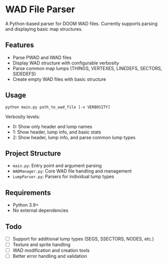 # WAD File Parser

A Python-based parser for DOOM WAD files. Currently supports parsing and displaying basic map structures.

## Features
- Parse PWAD and IWAD files
- Display WAD structure with configurable verbosity
- Parse common map lumps (THINGS, VERTEXES, LINEDEFS, SECTORS, SIDEDEFS)
- Create empty WAD files with basic structure

## Usage
```
python main.py path_to_wad_file [-v VERBOSITY]
```

Verbosity levels:
- 0: Show only header and lump names
- 1: Show header, lump info, and basic stats
- 2: Show header, lump info, and parse common lump types

## Project Structure
- `main.py`: Entry point and argument parsing
- `WADManager.py`: Core WAD file handling and management
- `LumpParser.py`: Parsers for individual lump types

## Requirements
- Python 3.9+
- No external dependencies

## Todo 
- [ ] Support for additional lump types (SEGS, SSECTORS, NODES, etc.)
- [ ] Texture and sprite handling
- [ ] WAD modification and creation tools
- [ ] Better error handling and validation